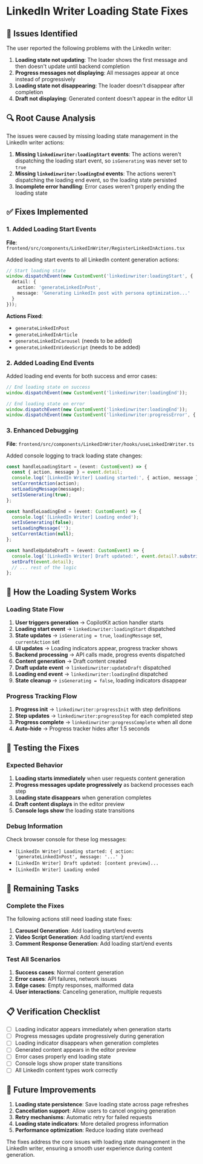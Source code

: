 # LinkedIn Writer Loading State Fixes

## 🐛 **Issues Identified**

The user reported the following problems with the LinkedIn writer:

1. **Loading state not updating**: The loader shows the first message and then doesn't update until backend completion
2. **Progress messages not displaying**: All messages appear at once instead of progressively
3. **Loading state not disappearing**: The loader doesn't disappear after completion
4. **Draft not displaying**: Generated content doesn't appear in the editor UI

## 🔍 **Root Cause Analysis**

The issues were caused by missing loading state management in the LinkedIn writer actions:

1. **Missing `linkedinwriter:loadingStart` events**: The actions weren't dispatching the loading start event, so `isGenerating` was never set to `true`
2. **Missing `linkedinwriter:loadingEnd` events**: The actions weren't dispatching the loading end event, so the loading state persisted
3. **Incomplete error handling**: Error cases weren't properly ending the loading state

## ✅ **Fixes Implemented**

### **1. Added Loading Start Events**

**File**: `frontend/src/components/LinkedInWriter/RegisterLinkedInActions.tsx`

Added loading start events to all LinkedIn content generation actions:

```typescript
// Start loading state
window.dispatchEvent(new CustomEvent('linkedinwriter:loadingStart', { 
  detail: { 
    action: 'generateLinkedInPost', 
    message: 'Generating LinkedIn post with persona optimization...' 
  } 
}));
```

**Actions Fixed**:
- `generateLinkedInPost`
- `generateLinkedInArticle`
- `generateLinkedInCarousel` (needs to be added)
- `generateLinkedInVideoScript` (needs to be added)

### **2. Added Loading End Events**

Added loading end events for both success and error cases:

```typescript
// End loading state on success
window.dispatchEvent(new CustomEvent('linkedinwriter:loadingEnd'));

// End loading state on error
window.dispatchEvent(new CustomEvent('linkedinwriter:loadingEnd'));
window.dispatchEvent(new CustomEvent('linkedinwriter:progressError', { detail: { id: 'finalize', details: res.error } }));
```

### **3. Enhanced Debugging**

**File**: `frontend/src/components/LinkedInWriter/hooks/useLinkedInWriter.ts`

Added console logging to track loading state changes:

```typescript
const handleLoadingStart = (event: CustomEvent) => {
  const { action, message } = event.detail;
  console.log('[LinkedIn Writer] Loading started:', { action, message });
  setCurrentAction(action);
  setLoadingMessage(message);
  setIsGenerating(true);
};

const handleLoadingEnd = (event: CustomEvent) => {
  console.log('[LinkedIn Writer] Loading ended');
  setIsGenerating(false);
  setLoadingMessage('');
  setCurrentAction(null);
};

const handleUpdateDraft = (event: CustomEvent) => {
  console.log('[LinkedIn Writer] Draft updated:', event.detail?.substring(0, 100) + '...');
  setDraft(event.detail);
  // ... rest of the logic
};
```

## 🔧 **How the Loading System Works**

### **Loading State Flow**

1. **User triggers generation** → CopilotKit action handler starts
2. **Loading start event** → `linkedinwriter:loadingStart` dispatched
3. **State updates** → `isGenerating = true`, `loadingMessage` set, `currentAction` set
4. **UI updates** → Loading indicators appear, progress tracker shows
5. **Backend processing** → API calls made, progress events dispatched
6. **Content generation** → Draft content created
7. **Draft update event** → `linkedinwriter:updateDraft` dispatched
8. **Loading end event** → `linkedinwriter:loadingEnd` dispatched
9. **State cleanup** → `isGenerating = false`, loading indicators disappear

### **Progress Tracking Flow**

1. **Progress init** → `linkedinwriter:progressInit` with step definitions
2. **Step updates** → `linkedinwriter:progressStep` for each completed step
3. **Progress complete** → `linkedinwriter:progressComplete` when all done
4. **Auto-hide** → Progress tracker hides after 1.5 seconds

## 🧪 **Testing the Fixes**

### **Expected Behavior**

1. **Loading starts immediately** when user requests content generation
2. **Progress messages update progressively** as backend processes each step
3. **Loading state disappears** when generation completes
4. **Draft content displays** in the editor preview
5. **Console logs show** the loading state transitions

### **Debug Information**

Check browser console for these log messages:
- `[LinkedIn Writer] Loading started: { action: 'generateLinkedInPost', message: '...' }`
- `[LinkedIn Writer] Draft updated: [content preview]...`
- `[LinkedIn Writer] Loading ended`

## 🚀 **Remaining Tasks**

### **Complete the Fixes**

The following actions still need loading state fixes:

1. **Carousel Generation**: Add loading start/end events
2. **Video Script Generation**: Add loading start/end events
3. **Comment Response Generation**: Add loading start/end events

### **Test All Scenarios**

1. **Success cases**: Normal content generation
2. **Error cases**: API failures, network issues
3. **Edge cases**: Empty responses, malformed data
4. **User interactions**: Canceling generation, multiple requests

## 📋 **Verification Checklist**

- [ ] Loading indicator appears immediately when generation starts
- [ ] Progress messages update progressively during generation
- [ ] Loading indicator disappears when generation completes
- [ ] Generated content appears in the editor preview
- [ ] Error cases properly end loading state
- [ ] Console logs show proper state transitions
- [ ] All LinkedIn content types work correctly

## 🔮 **Future Improvements**

1. **Loading state persistence**: Save loading state across page refreshes
2. **Cancellation support**: Allow users to cancel ongoing generation
3. **Retry mechanisms**: Automatic retry for failed requests
4. **Loading state indicators**: More detailed progress information
5. **Performance optimization**: Reduce loading state overhead

The fixes address the core issues with loading state management in the LinkedIn writer, ensuring a smooth user experience during content generation.
